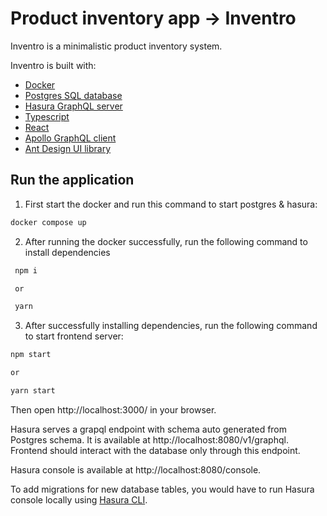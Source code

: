 # Product inventory app -> Inventro

Inventro is a minimalistic product inventory system.

Inventro is built with:

- [Docker](https://www.docker.com/)
- [Postgres SQL database](https://www.postgresql.org/)
- [Hasura GraphQL server](https://hasura.io/)
- [Typescript](https://www.typescriptlang.org/)
- [React](https://react.dev/)
- [Apollo GraphQL client](https://www.apollographql.com/docs/react/)
- [Ant Design UI library](https://ant.design/)

## Run the application

1. First start the docker and run this command to start postgres & hasura:

```sh
docker compose up
```

2. After running the docker successfully, run the following command to install dependencies

```sh
 npm i

 or

 yarn
```

3. After successfully installing dependencies, run the following command to start frontend server:

```sh
npm start

or

yarn start
```

Then open http://localhost:3000/ in your browser.

Hasura serves a grapql endpoint with schema auto generated from Postgres schema. It is available at http://localhost:8080/v1/graphql. Frontend should interact with the database only through this endpoint.

Hasura console is available at http://localhost:8080/console.

To add migrations for new database tables, you would have to run Hasura console locally using [Hasura CLI](https://hasura.io/docs/latest/hasura-cli/overview/).

